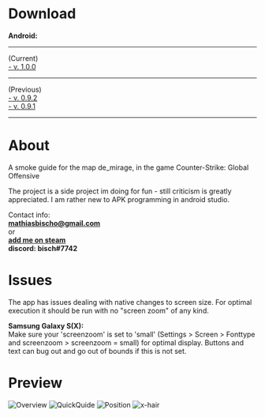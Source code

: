 # Download  
**Android:**  
___________________________________________________________________________________________________________________________________  
(Current)  
[- v. 1.0.0](https://github.com/bischmlb/Smokes-de_mirage/releases/download/v1.0/smokes_mirage.apk)  
___________________________________________________________________________________________________________________________________  
(Previous)  
[- v. 0.9.2](https://github.com/bischmlb/Smokes-de_mirage/releases/download/0.9b/smokes_mirage_0.9beta.apk)    
[- v. 0.9.1](https://github.com/bischmlb/CSGO_Smokes/releases/download/0.9a/app-release.apk)  
___________________________________________________________________________________________________________________________________  

# About
A smoke guide for the map de_mirage, in the game Counter-Strike: Global Offensive

The project is  a side project im doing for fun - still criticism is greatly appreciated. I am rather new to APK programming in android studio.  

Contact info:   
**mathiasbischo@gmail.com**  
or  
[**add me on steam**](https://steamcommunity.com/profiles/76561197984821742/)  
**discord: bisch#7742**

# Issues
The app has issues dealing with native changes to screen size. For optimal execution it should be run with no "screen zoom" of any kind.  
  
**Samsung Galaxy S(X):**  
Make sure your 'screenzoom' is set to 'small' (Settings > Screen > Fonttype and screenzoom > screenzoom = small) for optimal display. Buttons and text can bug out and go out of bounds if this is not set.

# Preview

![Overview](Screenshot_1543873471.png)
![QuickQuide](Screenshot_1543841469.png)
![Position](Screenshot_1543840250.png)
![x-hair](Screenshot_1543840255.png)



